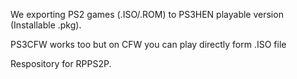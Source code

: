 We exporting PS2 games (.ISO/.ROM) to PS3HEN playable version (Installable .pkg).
 
PS3CFW works too but on CFW you can play directly form .ISO file


Respository for RPPS2P.
